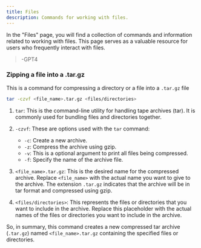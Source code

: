 ```yaml
---
title: Files
description: Commands for working with files.
---
```

In the "Files" page, you will find a collection of commands and information related to working with files. This page serves as a valuable resource for users who frequently interact with files.
> -GPT4

### Zipping a file into a .tar.gz
This is a command for compressing a directory or a file into a `.tar.gz` file
```bash
tar -czvf <file_name>.tar.gz <files/directories>
```

1. `tar`: This is the command-line utility for handling tape archives (tar). It is commonly used for bundling files and directories together.

2. `-czvf`: These are options used with the `tar` command:
   - `-c`: Create a new archive.
   - `-z`: Compress the archive using gzip.
   - `-v`: This is a optional argument to print all files being compressed. 
   - `-f`: Specify the name of the archive file.

3. `<file_name>.tar.gz`: This is the desired name for the compressed archive. Replace `<file_name>` with the actual name you want to give to the archive. The extension `.tar.gz` indicates that the archive will be in tar format and compressed using gzip.

4. `<files/directories>`: This represents the files or directories that you want to include in the archive. Replace this placeholder with the actual names of the files or directories you want to include in the archive.

So, in summary, this command creates a new compressed tar archive (`.tar.gz`) named `<file_name>.tar.gz` containing the specified files or directories.

